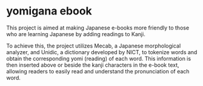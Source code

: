 # yomigana ebook

This project is aimed at making Japanese e-books more friendly to those who are learning Japanese by adding readings to Kanji.

To achieve this, the project utilizes Mecab, a Japanese morphological analyzer, and Unidic, a dictionary developed by NICT, to tokenize words and obtain the corresponding yomi (reading) of each word. This information is then inserted above or beside the kanji characters in the e-book text, allowing readers to easily read and understand the pronunciation of each word.

